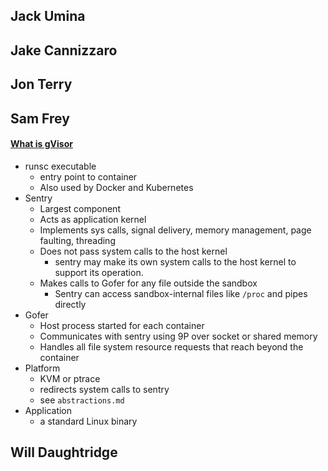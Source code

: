 ## Jack Umina



## Jake Cannizzaro



## Jon Terry



## Sam Frey
#### [What is gVisor](https://gvisor.dev/docs/)
- runsc executable
    - entry point to container
    - Also used by Docker and Kubernetes
- Sentry
    - Largest component
    - Acts as application kernel
    - Implements sys calls, signal delivery, memory management, page faulting, threading
    - Does not pass system calls to the host kernel
        - sentry may make its own system calls to the host kernel to support its operation.
    - Makes calls to Gofer for any file outside the sandbox
        - Sentry can access sandbox-internal files like ```/proc``` and pipes directly
- Gofer
    - Host process started for each container
    - Communicates with sentry using 9P over socket or shared memory
    - Handles all file system resource requests that reach beyond the container
- Platform
    - KVM or ptrace
    - redirects system calls to sentry
    - see ```abstractions.md```
- Application
    - a standard Linux binary


## Will Daughtridge



